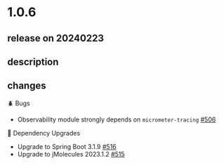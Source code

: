 # 1.0.6

## release on 20240223

## description

## changes

🪲 Bugs

* Observability module strongly depends on <code>micrometer-tracing</code> <a href="https://github.com/spring-projects/spring-modulith/issues/506" data-hovercard-type="issue" data-hovercard-url="/spring-projects/spring-modulith/issues/506/hovercard">#506</a>

🔨 Dependency Upgrades

* Upgrade to Spring Boot 3.1.9 <a href="https://github.com/spring-projects/spring-modulith/issues/516" data-hovercard-type="issue" data-hovercard-url="/spring-projects/spring-modulith/issues/516/hovercard">#516</a>
* Upgrade to jMolecules 2023.1.2 <a href="https://github.com/spring-projects/spring-modulith/issues/515" data-hovercard-type="issue" data-hovercard-url="/spring-projects/spring-modulith/issues/515/hovercard">#515</a>

